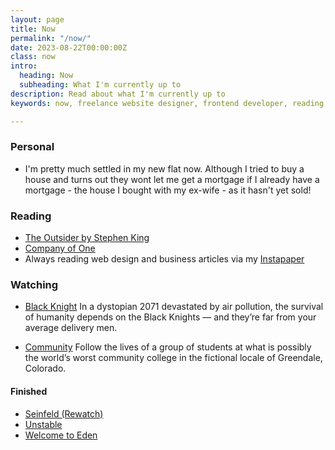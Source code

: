 ```yaml
---
layout: page
title: Now
permalink: "/now/"
date: 2023-08-22T00:00:00Z
class: now
intro:
  heading: Now
  subheading: What I'm currently up to
description: Read about what I'm currently up to
keywords: now, freelance website designer, frontend developer, reading, watching, work

---
```

### Personal
* I'm pretty much settled in my new flat now. Although I tried to buy a house and turns out they wont let me get a mortgage if I already have a mortgage - the house I bought with my ex-wife - as it hasn't yet sold!

### Reading
* [The Outsider by Stephen King](https://bookwyrm.social/book/36200/s/the-outsider "The Outsider by Stephen King")
* [Company of One](https://bookwyrm.social/book/184714/s/company-of-one "Company of One")
* Always reading web design and business articles via my [Instapaper](https://www.instapaper.com/p/juanfernandes "Juan Fernandes on Instapaper")

### Watching
* [Black Knight](https://www.themoviedb.org/tv/137040 "Black Knight")
  In a dystopian 2071 devastated by air pollution, the survival of humanity depends on the Black Knights — and they’re far from your average delivery men.

* [Community](https://www.themoviedb.org/tv/18347-community "Community")
  Follow the lives of a group of students at what is possibly the world’s worst community college in the fictional locale of Greendale, Colorado.

#### Finished
* [Seinfeld (Rewatch)](https://www.themoviedb.org/tv/1400-seinfeld "Seinfeld")
* [Unstable](https://www.themoviedb.org/tv/219788-unstable "Unstable")
* [Welcome to Eden](https://www.themoviedb.org/tv/128010-bienvenidos-a-eden "Welcome to Eden")
